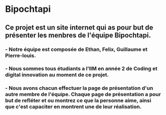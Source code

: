 # Bipochtapi
## Ce projet est un site internet qui as pour but de présenter les menbres de l'équipe Bipochtapi.
### - Notre équipe est composée de Ethan, Felix, Guillaume et Pierre-louis. 
### - Nous sommes tous étudiants a l'IIM en année 2 de Coding et digital innovation au moment de ce projet.
### - Nous avons chacun effectuer la page de présentation d'un autre membre de l'équipe. Chaque page de présentation a pour but de refléter et ou montrez ce que la personne aime, ainsi que c'est capaciter en montrent une de leur réalisation.



